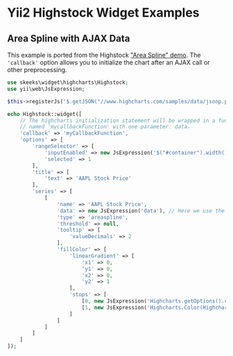 # Yii2 Highstock Widget Examples #

## Area Spline with AJAX Data ##

This example is ported from the Highstock ["Area Spline" demo](http://www.highcharts.com/stock/demo/areaspline).
The `'callback'` option allows you to initialize the chart after an AJAX call or
other preprocessing.

```php
use skeeks\widget\highcharts\Highstock;
use yii\web\JsExpression;

$this->registerJs('$.getJSON("//www.highcharts.com/samples/data/jsonp.php?filename=aapl-c.json&callback=?", myCallbackFunction);');

echo Highstock::widget([
    // The highcharts initialization statement will be wrapped in a function
    // named 'mycallbackFunction' with one parameter: data.
    'callback' => 'myCallbackFunction',
    'options' => [
        'rangeSelector' => [
            'inputEnabled' => new JsExpression('$("#container").width() > 480'),
            'selected' => 1
        ],
        'title' => [
            'text' => 'AAPL Stock Price'
        ],
        'series' => [
            [
                'name' => 'AAPL Stock Price',
                'data' => new JsExpression('data'), // Here we use the callback parameter, data
                'type' => 'areaspline',
                'threshold' => null,
                'tooltip' => [
                    'valueDecimals' => 2
                ],
                'fillColor' => [
                    'linearGradient' => [
                        'x1' => 0,
                        'y1' => 0,
                        'x2' => 0,
                        'y2' => 1
                    ],
                    'stops' => [
                        [0, new JsExpression('Highcharts.getOptions().colors[0]')],
                        [1, new JsExpression('Highcharts.Color(Highcharts.getOptions().colors[0]).setOpacity(0).get("rgba")')]
                    ]
                ]
            ]
        ]
    ]
]);
```
